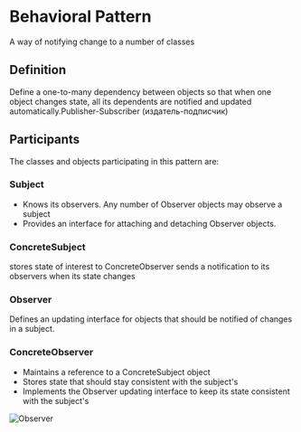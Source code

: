 ﻿# Behavioral Pattern

A way of notifying change to a number of classes

## Definition

Define a one-to-many dependency between objects so that when one object changes state, all its dependents are notified and updated automatically.Publisher-Subscriber (издатель-подписчик)

## Participants

The classes and objects participating in this pattern are:

### Subject 

* Knows its observers. Any number of Observer objects may observe a subject
* Provides an interface for attaching and detaching Observer objects.


### ConcreteSubject

stores state of interest to ConcreteObserver
sends a notification to its observers when its state changes

### Observer

Defines an updating interface for objects that should be notified of changes in a subject.

### ConcreteObserver

* Maintains a reference to a ConcreteSubject object
* Stores state that should stay consistent with the subject's
* Implements the Observer updating interface to keep its state consistent with the subject's

![Observer](https://www.dofactory.com/images/diagrams/net/observer.gif)